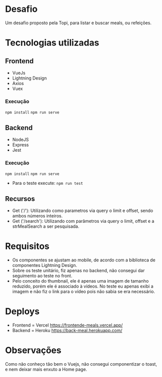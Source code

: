 # Desafio
Um desafio proposto pela Topi, para listar e buscar meals, ou refeições.

# Tecnologias utilizadas

## Frontend
* VueJs
* Lightning Design
* Axios
* Vuex

### Execução
`npm install`
`npm run serve`

## Backend
* NodeJS
* Express
* Jest

### Execução
`npm install`
`npm run serve`
* Para o teste execute: `npm run test`

## Recursos

* Get ('/'): Utilizando como parametros via query o limit e offset, sendo ambos números inteiros.
* Get ('/search'): Utilizando com parâmetros via query o limit, offset e a strMealSearch a ser pesquisada.

# Requisitos

* Os componentes se ajustam ao mobile, de acordo com a biblioteca de componentes Lightning Design.
* Sobre os teste unitário, fiz apenas no backend, não consegui dar seguimento ao teste no front.
* Pelo conceito do thumbnail, ele é apenas uma imagem de tamanho reduzido, porém ele é associado à vídeos.
No teste eu apenas exibi a imagem e não fiz o link para o vídeo pois não sabia se era necessário.

# Deploys

* Frontend = Vercel https://frontende-meals.vercel.app/
* Backend = Heroku https://back-meal.herokuapp.com/

# Observações

Como não conheço tão bem o Vuejs, não consegui componentizar o toast, e nem deixar mais enxuto a Home page.